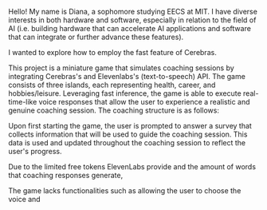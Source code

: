 Hello! My name is Diana, a sophomore studying EECS at MIT. I have diverse interests in both hardware and software, especially in relation to the field of AI (i.e. building hardware that can accelerate AI applications and software that can integrate or further advance these features).

I wanted to explore how to employ the fast feature of Cerebras.

This project is a miniature game that simulates coaching sessions by integrating Cerebras's and Elevenlabs's (text-to-speech) API.
The game consists of three islands, each representing health, career, and hobbies/leisure. Leveraging fast inference, the game is able to execute real-time-like voice responses that allow the user to experience a realistic and genuine coaching session. The coaching structure is as follows:

Upon first starting the game, the user is prompted to answer a survey that collects information that will be used to guide the coaching session.
This data is used and updated throughout the coaching session to reflect the user's progress.

Due to the limited free tokens ElevenLabs provide and the amount of words that coaching responses generate,

The game lacks functionalities such as allowing the user to choose the voice and
